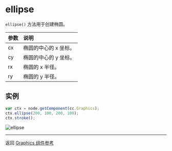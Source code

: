 # ellipse

`ellipse()` 方法用于创建椭圆。

| 参数 |  说明
| :------------- | :---------- |
| cx | 椭圆的中心的 x 坐标。
| cy | 椭圆的中心的 y 坐标。
| rx | 椭圆的 x 半径。
| ry | 椭圆的 y 半径。

## 实例

```javascript
var ctx = node.getComponent(cc.Graphics);
ctx.ellipse(200, 100, 200, 100);
ctx.stroke();
```

![ellipse](graphics/ellipse.png)

<hr>

返回 [Graphics 组件参考](../../components/graphics.md)
